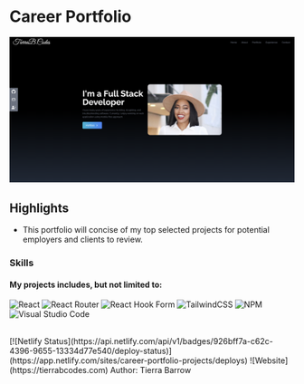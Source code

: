 # Career Portfolio

![Dashboard](./public/portfolioImage.png)
<br>

## Highlights

- This portfolio will concise of my top selected projects for potential employers and clients to review.

### Skills

#### My projects includes, but not limited to:

![React](https://img.shields.io/badge/react-%2320232a.svg?style=for-the-badge&logo=react&logoColor=%2361DAFB)
![React Router](https://img.shields.io/badge/React_Router-CA4245?style=for-the-badge&logo=react-router&logoColor=white)
![React Hook Form](https://img.shields.io/badge/React%20Hook%20Form-%23EC5990.svg?style=for-the-badge&logo=reacthookform&logoColor=white)
![TailwindCSS](https://img.shields.io/badge/tailwindcss-%2338B2AC.svg?style=for-the-badge&logo=tailwind-css&logoColor=white)
![NPM](https://img.shields.io/badge/NPM-%23000000.svg?style=for-the-badge&logo=npm&logoColor=white)
![Visual Studio Code](https://img.shields.io/badge/Visual%20Studio%20Code-0078d7.svg?style=for-the-badge&logo=visual-studio-code&logoColor=white)

<br>
[![Netlify Status](https://api.netlify.com/api/v1/badges/926bff7a-c62c-4396-9655-13334d77e540/deploy-status)](https://app.netlify.com/sites/career-portfolio-projects/deploys)
![Website](https://tierrabcodes.com)
Author: Tierra Barrow
